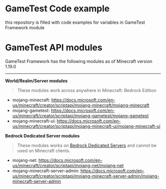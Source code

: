 # GameTest Code example
this repository is filled with code examples for variables in GameTest Framework module

# GameTest API modules
GameTest Framework has the following modules as of Minecraft version 1.19.0

___

**World/Realm/Server modules**
> These modules work across anywhere in Minecraft: Bedrock Edition

- mojang-minecraft: https://docs.microsoft.com/en-us/minecraft/creator/scriptapi/mojang-minecraft/mojang-minecraft
- mojang-gametest: https://docs.microsoft.com/en-us/minecraft/creator/scriptapi/mojang-gametest/mojang-gametest
- mojang-minecraft-ui: https://docs.microsoft.com/en-us/minecraft/creator/scriptapi/mojang-minecraft-ui/mojang-minecraft-ui

**Bedrock Dedicated Server modules**
> These modules works on [Bedrock Dedicated Servers](https://www.minecraft.net/en-us/download/server/bedrock) and cannot be used on Minecraft clients.

- mojang-net: https://docs.microsoft.com/en-us/minecraft/creator/scriptapi/mojang-net/mojang-net
- mojang-minecraft-server-admin: https://docs.microsoft.com/en-us/minecraft/creator/scriptapi/mojang-minecraft-server-admin/mojang-minecraft-server-admin